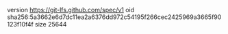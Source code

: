 version https://git-lfs.github.com/spec/v1
oid sha256:5a3662e6d7dc11ea2a6376dd972c54195f266cec2425969a3665f90123f10f4f
size 25644
